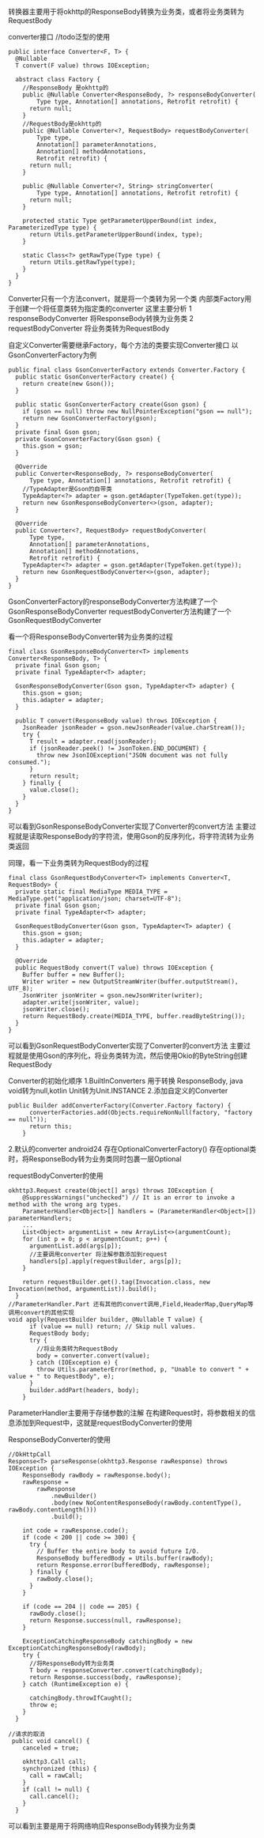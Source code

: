 转换器主要用于将okhttp的ResponseBody转换为业务类，或者将业务类转为RequestBody

converter接口    //todo泛型的使用
```
public interface Converter<F, T> {
  @Nullable
  T convert(F value) throws IOException;

  abstract class Factory {
    //ResponseBody 是okhttp的
    public @Nullable Converter<ResponseBody, ?> responseBodyConverter(
        Type type, Annotation[] annotations, Retrofit retrofit) {
      return null;
    }
    //RequestBody是okhttp的
    public @Nullable Converter<?, RequestBody> requestBodyConverter(
        Type type,
        Annotation[] parameterAnnotations,
        Annotation[] methodAnnotations,
        Retrofit retrofit) {
      return null;
    }

    public @Nullable Converter<?, String> stringConverter(
        Type type, Annotation[] annotations, Retrofit retrofit) {
      return null;
    }

    protected static Type getParameterUpperBound(int index, ParameterizedType type) {
      return Utils.getParameterUpperBound(index, type);
    }
    
    static Class<?> getRawType(Type type) {
      return Utils.getRawType(type);
    }
  }
}
```
Converter只有一个方法convert，就是将一个类转为另一个类
内部类Factory用于创建一个将任意类转为指定类的converter
这里主要分析
  1 responseBodyConverter  将ResponseBody转换为业务类
  2 requestBodyConverter   将业务类转为RequestBody

自定义Converter需要继承Factory，每个方法的类要实现Converter接口
以GsonConverterFactory为例
```
public final class GsonConverterFactory extends Converter.Factory {
  public static GsonConverterFactory create() {
    return create(new Gson());
  }
  
  public static GsonConverterFactory create(Gson gson) {
    if (gson == null) throw new NullPointerException("gson == null");
    return new GsonConverterFactory(gson);
  }
  private final Gson gson;
  private GsonConverterFactory(Gson gson) {
    this.gson = gson;
  }

  @Override
  public Converter<ResponseBody, ?> responseBodyConverter(
      Type type, Annotation[] annotations, Retrofit retrofit) {
    //TypeAdapter是Gson的自带类  
    TypeAdapter<?> adapter = gson.getAdapter(TypeToken.get(type));
    return new GsonResponseBodyConverter<>(gson, adapter);
  }

  @Override
  public Converter<?, RequestBody> requestBodyConverter(
      Type type,
      Annotation[] parameterAnnotations,
      Annotation[] methodAnnotations,
      Retrofit retrofit) {
    TypeAdapter<?> adapter = gson.getAdapter(TypeToken.get(type));
    return new GsonRequestBodyConverter<>(gson, adapter);
  }
}
```
GsonConverterFactory的responseBodyConverter方法构建了一个GsonResponseBodyConverter
  requestBodyConverter方法构建了一个GsonRequestBodyConverter

看一个将ResponseBodyConverter转为业务类的过程
```
final class GsonResponseBodyConverter<T> implements Converter<ResponseBody, T> {
  private final Gson gson;
  private final TypeAdapter<T> adapter;

  GsonResponseBodyConverter(Gson gson, TypeAdapter<T> adapter) {
    this.gson = gson;
    this.adapter = adapter;
  }

  public T convert(ResponseBody value) throws IOException {
    JsonReader jsonReader = gson.newJsonReader(value.charStream());
    try {
      T result = adapter.read(jsonReader);
      if (jsonReader.peek() != JsonToken.END_DOCUMENT) {
        throw new JsonIOException("JSON document was not fully consumed.");
      }
      return result;
    } finally {
      value.close();
    }
  }
}
```
可以看到GsonResponseBodyConverter实现了Converter的convert方法
  主要过程就是读取ResponseBody的字符流，使用Gson的反序列化，将字符流转为业务类返回


同理，看一下业务类转为RequestBody的过程
```
final class GsonRequestBodyConverter<T> implements Converter<T, RequestBody> {
  private static final MediaType MEDIA_TYPE = MediaType.get("application/json; charset=UTF-8");
  private final Gson gson;
  private final TypeAdapter<T> adapter;

  GsonRequestBodyConverter(Gson gson, TypeAdapter<T> adapter) {
    this.gson = gson;
    this.adapter = adapter;
  }

  @Override
  public RequestBody convert(T value) throws IOException {
    Buffer buffer = new Buffer();
    Writer writer = new OutputStreamWriter(buffer.outputStream(), UTF_8);
    JsonWriter jsonWriter = gson.newJsonWriter(writer);
    adapter.write(jsonWriter, value);
    jsonWriter.close();
    return RequestBody.create(MEDIA_TYPE, buffer.readByteString());
  }
}
```
可以看到GsonRequestBodyConverter实现了Converter的convert方法
  主要过程就是使用Gson的序列化，将业务类转为流，然后使用Okio的ByteString创建RequestBody


Converter的初始化顺序
1.BuiltInConverters
  用于转换 ResponseBody, java void转为null,kotlin Unit转为Unit.INSTANCE
2.添加自定义的Converter
```
public Builder addConverterFactory(Converter.Factory factory) {
      converterFactories.add(Objects.requireNonNull(factory, "factory == null"));
      return this;
    }
```
2.默认的converter
  android24 存在OptionalConverterFactory() 存在optional类时，将ResponseBody转为业务类同时包裹一层Optional
 

requestBodyConverter的使用
```
okhttp3.Request create(Object[] args) throws IOException {
    @SuppressWarnings("unchecked") // It is an error to invoke a method with the wrong arg types.
    ParameterHandler<Object>[] handlers = (ParameterHandler<Object>[]) parameterHandlers;
    ...
    List<Object> argumentList = new ArrayList<>(argumentCount);
    for (int p = 0; p < argumentCount; p++) {
      argumentList.add(args[p]);
      //主要调用converter 将注解参数添加到request
      handlers[p].apply(requestBuilder, args[p]);
    }

    return requestBuilder.get().tag(Invocation.class, new Invocation(method, argumentList)).build();
  }
//ParameterHandler.Part 还有其他的convert调用,Field,HeaderMap,QueryMap等调用convert的其他实现
void apply(RequestBuilder builder, @Nullable T value) {
      if (value == null) return; // Skip null values.
      RequestBody body;
      try {
        //将业务类转为RequestBody
        body = converter.convert(value);
      } catch (IOException e) {
        throw Utils.parameterError(method, p, "Unable to convert " + value + " to RequestBody", e);
      }
      builder.addPart(headers, body);
    }
```
ParameterHandler主要用于存储参数的注解
 在构建Request时，将参数相关的信息添加到Request中，这就是requestBodyConverter的使用


ResponseBodyConverter的使用
```
//OkHttpCall
Response<T> parseResponse(okhttp3.Response rawResponse) throws IOException {
    ResponseBody rawBody = rawResponse.body();
    rawResponse =
        rawResponse
            .newBuilder()
            .body(new NoContentResponseBody(rawBody.contentType(), rawBody.contentLength()))
            .build();

    int code = rawResponse.code();
    if (code < 200 || code >= 300) {
      try {
        // Buffer the entire body to avoid future I/O.
        ResponseBody bufferedBody = Utils.buffer(rawBody);
        return Response.error(bufferedBody, rawResponse);
      } finally {
        rawBody.close();
      }
    }

    if (code == 204 || code == 205) {
      rawBody.close();
      return Response.success(null, rawResponse);
    }

    ExceptionCatchingResponseBody catchingBody = new ExceptionCatchingResponseBody(rawBody);
    try {
      //将ResponseBody转为业务类
      T body = responseConverter.convert(catchingBody);
      return Response.success(body, rawResponse);
    } catch (RuntimeException e) {

      catchingBody.throwIfCaught();
      throw e;
    }
  }
  
//请求的取消
 public void cancel() {
    canceled = true;

    okhttp3.Call call;
    synchronized (this) {
      call = rawCall;
    }
    if (call != null) {
      call.cancel();
    }
  }  
```
可以看到主要是用于将网络响应ResponseBody转换为业务类